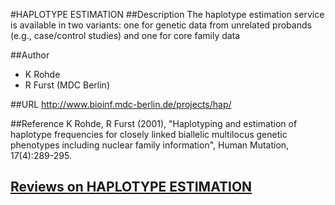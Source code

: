 #HAPLOTYPE ESTIMATION
##Description
The haplotype estimation service is available in two variants: one for genetic data from unrelated probands (e.g., case/control studies) and one for core family data

##Author
* K Rohde
* R Furst (MDC Berlin)

##URL
http://www.bioinf.mdc-berlin.de/projects/hap/

##Reference
K Rohde, R Furst (2001), "Haplotyping and estimation of haplotype frequencies for closely linked biallelic multilocus genetic phenotypes including nuclear family information", Human Mutation, 17(4):289-295.


## [Reviews on HAPLOTYPE ESTIMATION](https://github.com/gaow/genetic-analysis-software/issues/216)